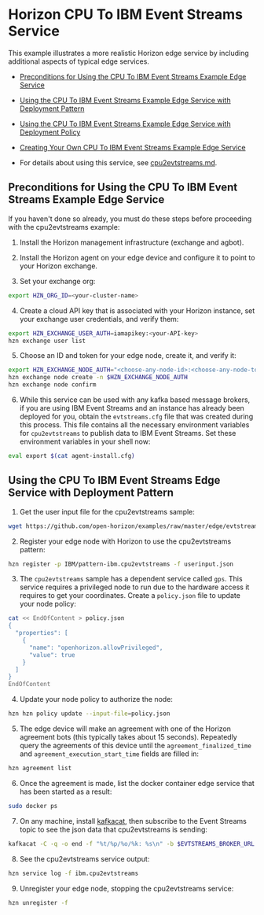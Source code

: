 # Horizon CPU To IBM Event Streams Service

This example illustrates a more realistic Horizon edge service by including additional aspects of typical edge services. 

- [Preconditions for Using the CPU To IBM Event Streams Example Edge Service](#preconditions)

- [Using the CPU To IBM Event Streams Example Edge Service with Deployment Pattern](#using-cpu2evtstreams-pattern)

- [Using the CPU To IBM Event Streams Example Edge Service with Deployment Policy](PolicyRegister.md)

- [Creating Your Own CPU To IBM Event Streams Example Edge Service](CreateService.md)

- For details about using this service, see [cpu2evtstreams.md](cpu2evtstreams.md).


## <a id=preconditions></a> Preconditions for Using the CPU To IBM Event Streams Example Edge Service

If you haven't done so already, you must do these steps before proceeding with the cpu2evtstreams example:

1. Install the Horizon management infrastructure (exchange and agbot).

2. Install the Horizon agent on your edge device and configure it to point to your Horizon exchange.

3. Set your exchange org:

```bash
export HZN_ORG_ID=<your-cluster-name>
```

4. Create a cloud API key that is associated with your Horizon instance, set your exchange user credentials, and verify them:

```bash
export HZN_EXCHANGE_USER_AUTH=iamapikey:<your-API-key>
hzn exchange user list
```

5. Choose an ID and token for your edge node, create it, and verify it:

```bash
export HZN_EXCHANGE_NODE_AUTH="<choose-any-node-id>:<choose-any-node-token>"
hzn exchange node create -n $HZN_EXCHANGE_NODE_AUTH
hzn exchange node confirm
```

6. While this service can be used with any kafka based message brokers, if you are using IBM Event Streams and an instance has already been deployed for you, obtain the `evtstreams.cfg` file that was created during this process. This file contains all the necessary environment variables for `cpu2evtstreams` to publish data to IBM Event Streams. Set these environment variables in your shell now:
```bash
eval export $(cat agent-install.cfg)
```

## <a id=using-cpu2evtstreams-pattern></a> Using the CPU To IBM Event Streams Edge Service with Deployment Pattern

1. Get the user input file for the cpu2evtstreams sample:
```bash
wget https://github.com/open-horizon/examples/raw/master/edge/evtstreams/cpu2evtstreams/horizon/use/userinput.json
```
2. Register your edge node with Horizon to use the cpu2evtstreams pattern:
```bash
hzn register -p IBM/pattern-ibm.cpu2evtstreams -f userinput.json
```

3. The `cpu2evtstreams` sample has a dependent service called `gps`. This service requires a privileged node to run due to the hardware access it requires to get your coordinates. Create a `policy.json` file to update your node policy:
```bash
cat << EndOfContent > policy.json
{
  "properties": [
    {
      "name": "openhorizon.allowPrivileged",
      "value": true
    }
  ]
}
EndOfContent
```
4. Update your node policy to authorize the node:
```bash
hzn hzn policy update --input-file=policy.json
```

5. The edge device will make an agreement with one of the Horizon agreement bots (this typically takes about 15 seconds). Repeatedly query the agreements of this device until the `agreement_finalized_time` and `agreement_execution_start_time` fields are filled in:
```bash
hzn agreement list
```

6. Once the agreement is made, list the docker container edge service that has been started as a result:
```bash
sudo docker ps
```

7. On any machine, install [kafkacat](https://github.com/edenhill/kafkacat#install), then subscribe to the Event Streams topic to see the json data that cpu2evtstreams is sending:
  ```bash
  kafkacat -C -q -o end -f "%t/%p/%o/%k: %s\n" -b $EVTSTREAMS_BROKER_URL -X api.version.request=true -X security.protocol=sasl_ssl -X sasl.mechanisms=PLAIN -X sasl.username=token -X sasl.password=$EVTSTREAMS_API_KEY -X ssl.ca.location=$EVTSTREAMS_CERT_FILE -t cpu2evtstreams
  ```
8. See the cpu2evtstreams service output:

```bash
hzn service log -f ibm.cpu2evtstreams
```

9. Unregister your edge node, stopping the cpu2evtstreams service:
```bash
hzn unregister -f
```
